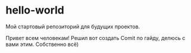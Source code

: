 # hello-world
Мой стартовый репозиторий для будущих проектов.

Привет всем человекам!
Решил вот создать Comit по гайду, делюсь с вами этим. 
Собственно всё)
